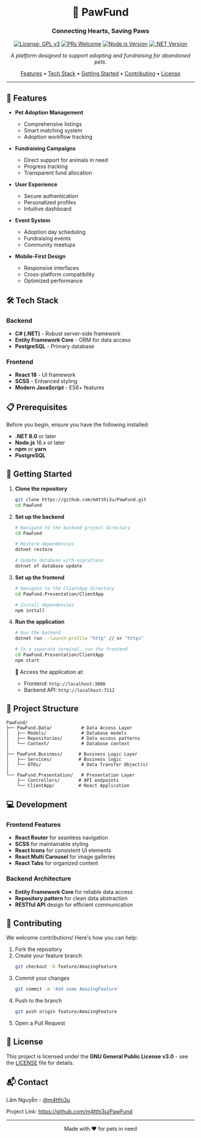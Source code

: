 <div align="center">

# 🐾 PawFund

### Connecting Hearts, Saving Paws

[![License: GPL v3](https://img.shields.io/badge/License-MIT-blue.svg)](https://opensource.org/license/mit)
[![PRs Welcome](https://img.shields.io/badge/PRs-welcome-brightgreen.svg)](http://makeapullrequest.com)
[![Node.js Version](https://img.shields.io/badge/Node.js-20.x-green)](https://nodejs.org)
[![.NET Version](https://img.shields.io/badge/.NET-8.0-purple)](https://dotnet.microsoft.com)

*A platform designed to support adopting and fundraising for abandoned pets.*

[Features](#features) • [Tech Stack](#tech-stack) • [Getting Started](#getting-started) • [Contributing](#contributing) • [License](#license)

</div>

---

## 🎯 Features

- **Pet Adoption Management** 
  - Comprehensive listings
  - Smart matching system
  - Adoption workflow tracking

- **Fundraising Campaigns** 
  - Direct support for animals in need
  - Progress tracking
  - Transparent fund allocation

- **User Experience**
  - Secure authentication
  - Personalized profiles
  - Intuitive dashboard

- **Event System**
  - Adoption day scheduling
  - Fundraising events
  - Community meetups

- **Mobile-First Design**
  - Responsive interfaces
  - Cross-platform compatibility
  - Optimized performance

## 🛠️ Tech Stack

### Backend
- **C# (.NET)** - Robust server-side framework
- **Entity Framework Core** - ORM for data access
- **PostgreSQL** - Primary database

### Frontend
- **React 18** - UI framework
- **SCSS** - Enhanced styling
- **Modern JavaScript** - ES6+ features

## 📋 Prerequisites

Before you begin, ensure you have the following installed:
- **.NET 8.0** or later
- **Node.js** 16.x or later
- **npm** or **yarn**
- **PostgreSQL**

## 🚀 Getting Started

1. **Clone the repository**
   ```bash
   git clone https://github.com/m4tthi3u/PawFund.git
   cd PawFund
   ```

2. **Set up the backend**
   ```bash
   # Navigate to the backend project directory
   cd PawFund
   
   # Restore dependencies
   dotnet restore
   
   # Update database with migrations
   dotnet ef database update
   ```

3. **Set up the frontend**
   ```bash
   # Navigate to the ClientApp directory
   cd PawFund.Presentation/ClientApp
   
   # Install dependencies
   npm install
   ```

4. **Run the application**
   ```bash
   # Run the backend
   dotnet run --launch-profile "http" // or "https"
   
   # In a separate terminal, run the frontend
   cd PawFund.Presentation/ClientApp
   npm start
   ```

   📍 Access the application at:
   - Frontend: `http://localhost:3000`
   - Backend API: `http://localhost:7112`

## 📁 Project Structure

```
PawFund/
├── PawFund.Data/           # Data Access Layer
│   ├── Models/             # Database models
│   ├── Repositories/       # Data access patterns
│   └── Context/            # Database context
│
├── PawFund.Business/      # Business Logic Layer
│   ├── Services/          # Business logic
│   └── DTOs/               # Data Transfer Object(s)
│
└── PawFund.Presentation/   # Presentation Layer
    ├── Controllers/       # API endpoints
    └── ClientApp/         # React Application
```

## 💻 Development

### Frontend Features
- **React Router** for seamless navigation
- **SCSS** for maintainable styling
- **React Icons** for consistent UI elements
- **React Multi Carousel** for image galleries
- **React Tabs** for organized content

### Backend Architecture
- **Entity Framework Core** for reliable data access
- **Repository pattern** for clean data abstraction
- **RESTful API** design for efficient communication

## 🤝 Contributing

We welcome contributions! Here's how you can help:

1. Fork the repository
2. Create your feature branch
   ```bash
   git checkout -b feature/AmazingFeature
   ```
3. Commit your changes
   ```bash
   git commit -m 'Add some AmazingFeature'
   ```
4. Push to the branch
   ```bash
   git push origin feature/AmazingFeature
   ```
5. Open a Pull Request

## 📄 License

This project is licensed under the **GNU General Public License v3.0** - see the [LICENSE](https://github.com/m4tthi3u/PawFund?tab=GPL-3.0-1-ov-file#readme) file for details.

## 📬 Contact

Lâm Nguyễn - [@m4tthi3u](https://github.com/m4tthi3u)

Project Link: https://github.com/m4tthi3u/PawFund

---

<div align="center">

Made with ❤️ for pets in need

</div>
